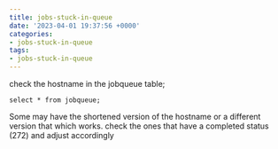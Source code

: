 ```yaml
---
title: jobs-stuck-in-queue
date: '2023-04-01 19:37:56 +0000'
categories:
- jobs-stuck-in-queue
tags:
- jobs-stuck-in-queue
---
```



check the hostname in the jobqueue table;

    select * from jobqueue;

Some may have the shortened version of the hostname or a different
version that which works. check the ones that have a completed status
(272) and adjust accordingly